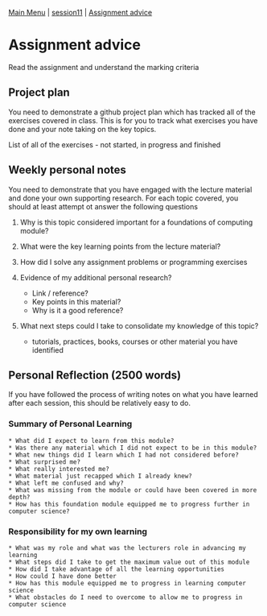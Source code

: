 [Main Menu](../../../sessions/README.md) | [session11](../../session11/) | [Assignment advice](../docs/assignmentAdvice.md)

# Assignment advice

Read the assignment and understand the marking criteria

## Project plan
You need to demonstrate a github project plan which has tracked all of the exercises covered in class. 
This is for you to track what exercises you have done and your note taking on the key topics.

List of all of the exercises - not started, in progress and finished

## Weekly personal notes
You need to demonstrate that you have engaged with the lecture material and done your own supporting research.
For each topic covered, you should at least attempt ot answer the following questions

1. Why is this topic considered important for a foundations of computing module?
2. What were the key learning points from the lecture material?
3. How did I solve any assignment problems or programming exercises
3. Evidence of my additional personal research?

    * Link / reference?
    * Key points in this material?
    * Why is it a good reference?
   
4. What next steps could I take to consolidate my knowledge of this topic?
    * tutorials, practices, books, courses or other material you have identified 


## Personal Reflection (2500 words)

If you have followed the process of writing notes on what you have learned after each session, this should be relatively easy to do.

### Summary of Personal Learning

    * What did I expect to learn from this module?
    * Was there any material which I did not expect to be in this module?
    * What new things did I learn which I had not considered before?
    * What surprised me? 
    * What really interested me?
    * What material just recapped which I already knew?
    * What left me confused and why?
    * What was missing from the module or could have been covered in more depth?
    * How has this foundation module equipped me to progress further in computer science?

### Responsibility for my own learning
    * What was my role and what was the lecturers role in advancing my learning
    * What steps did I take to get the maximum value out of this module
    * How did I take advantage of all the learning opportunities
    * How could I have done better
    * How has this module equipped me to progress in learning computer science
    * What obstacles do I need to overcome to allow me to progress in computer science

